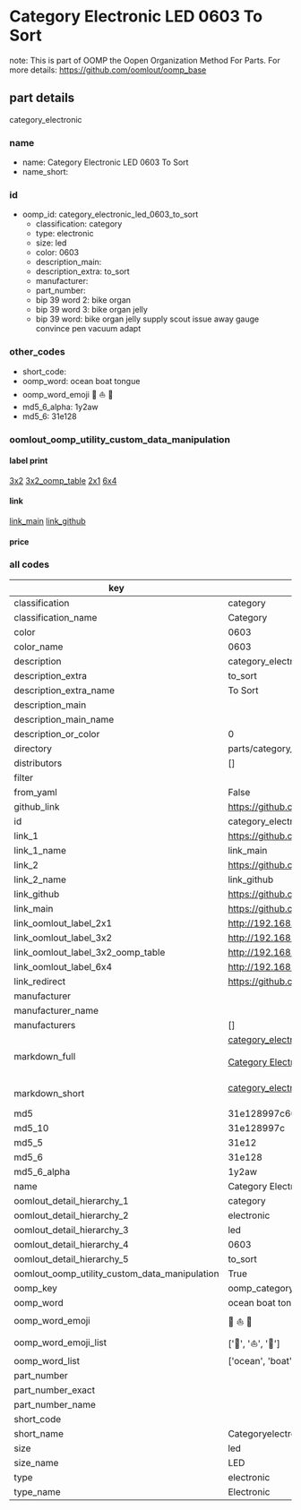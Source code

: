 # Category Electronic LED 0603 To Sort  

note: This is part of OOMP the Oopen Organization Method For Parts. For more details: https://github.com/oomlout/oomp_base

##  part details
  



category_electronic



### name
* name: Category Electronic LED 0603 To Sort
* name_short: 
### id
* oomp_id: category_electronic_led_0603_to_sort
  * classification: category
  * type: electronic
  * size: led
  * color: 0603
  * description_main: 
  * description_extra: to_sort
  * manufacturer: 
  * part_number: 
  * bip 39 word 2: bike organ
  * bip 39 word 3: bike organ jelly
  * bip 39 word: bike organ jelly supply scout issue away gauge convince pen vacuum adapt

### other_codes
* short_code: 
* oomp_word: ocean boat tongue
* oomp_word_emoji :ocean: :boat: :tongue:
* md5_6_alpha: 1y2aw
* md5_6: 31e128






### oomlout_oomp_utility_custom_data_manipulation
#### label print
[3x2](http://192.168.1.245:1112/?label=oomp%201y2aw)
[3x2_oomp_table](http://192.168.1.108:1112/?label=oomp%201y2aw)
[2x1](http://192.168.1.242:1112/?label=oomp%201y2aw)
[6x4](http://192.168.1.55:1112/?label=oomp%201y2aw)    

#### link

[link_main](https://github.com/oomlout/oomlout_oomp_version_1_messy/tree/main/parts/category_electronic_led_0603_to_sort) [link_github](https://github.com/oomlout/oomlout_oomp_version_1_messy/tree/main/parts/category_electronic_led_0603_to_sort)                             

#### price







### all codes 
| key | value |  
| --- | --- |  
| classification | category |  
| classification_name | Category |  
| color | 0603 |  
| color_name | 0603 |  
| description | category_electronic |  
| description_extra | to_sort |  
| description_extra_name | To Sort |  
| description_main |  |  
| description_main_name |  |  
| description_or_color | 0  |  
| directory | parts/category_electronic_led_0603_to_sort |  
| distributors | [] |  
| filter |  |  
| from_yaml | False |  
| github_link | https://github.com/oomlout/oomlout_oomp_part_src/tree/main/parts/category_electronic_led_0603_to_sort |  
| id | category_electronic_led_0603_to_sort |  
| link_1 | https://github.com/oomlout/oomlout_oomp_version_1_messy/tree/main/parts/category_electronic_led_0603_to_sort |  
| link_1_name | link_main |  
| link_2 | https://github.com/oomlout/oomlout_oomp_version_1_messy/tree/main/parts/category_electronic_led_0603_to_sort |  
| link_2_name | link_github |  
| link_github | https://github.com/oomlout/oomlout_oomp_version_1_messy/tree/main/parts/category_electronic_led_0603_to_sort |  
| link_main | https://github.com/oomlout/oomlout_oomp_version_1_messy/tree/main/parts/category_electronic_led_0603_to_sort |  
| link_oomlout_label_2x1 | http://192.168.1.242:1112/?label=oomp%201y2aw |  
| link_oomlout_label_3x2 | http://192.168.1.245:1112/?label=oomp%201y2aw |  
| link_oomlout_label_3x2_oomp_table | http://192.168.1.108:1112/?label=oomp%201y2aw |  
| link_oomlout_label_6x4 | http://192.168.1.55:1112/?label=oomp%201y2aw |  
| link_redirect | https://github.com/oomlout/oomlout_oomp_version_1_messy/tree/main/parts/category_electronic_led_0603_to_sort |  
| manufacturer |  |  
| manufacturer_name |  |  
| manufacturers | [] |  
| markdown_full | [category_electronic_led_0603_to_sort](none)<br>[](none)<br>[Category Electronic Led 0603 To Sort](none)<br><br> |  
| markdown_short | [category_electronic_led_0603_to_sort](none)<br><br> |  
| md5 | 31e128997c60820ddae0ad9cefa718b1 |  
| md5_10 | 31e128997c |  
| md5_5 | 31e12 |  
| md5_6 | 31e128 |  
| md5_6_alpha | 1y2aw |  
| name | Category Electronic LED 0603 To Sort |  
| oomlout_detail_hierarchy_1 | category |  
| oomlout_detail_hierarchy_2 | electronic |  
| oomlout_detail_hierarchy_3 | led |  
| oomlout_detail_hierarchy_4 | 0603 |  
| oomlout_detail_hierarchy_5 | to_sort |  
| oomlout_oomp_utility_custom_data_manipulation | True |  
| oomp_key | oomp_category_electronic_led_0603_to_sort |  
| oomp_word | ocean boat tongue |  
| oomp_word_emoji | :ocean: :boat: :tongue: |  
| oomp_word_emoji_list | [':ocean:', ':boat:', ':tongue:'] |  
| oomp_word_list | ['ocean', 'boat', 'tongue'] |  
| part_number |  |  
| part_number_exact |  |  
| part_number_name |  |  
| short_code |  |  
| short_name | Categoryelectronic |  
| size | led |  
| size_name | LED |  
| type | electronic |  
| type_name | Electronic |  
